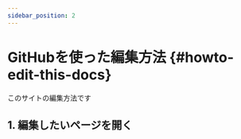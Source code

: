 ```yaml
---
sidebar_position: 2
---
```


# GitHubを使った編集方法 {#howto-edit-this-docs}

このサイトの編集方法です

## 1. 編集したいページを開く
